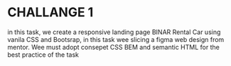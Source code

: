 # CHALLANGE 1
in this task, we create a responsive landing page BINAR Rental Car using vanila CSS and Bootsrap, in this task wee slicing a figma web design from mentor. Wee must adopt consepet CSS BEM and semantic HTML for the best practice of the task
